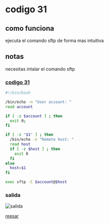 # codigo 31
## como funciona
ejecuta el comando sftp de forma mas intuitiva

## notas
necesitas intalar el comando sftp

### [codigo 31](Recipes/31misftp.sh)

```bash
#!/bin/bash

/bin/echo -n "User account: "
read account

if [ -z $account ] ; then
  exit 0;
fi

if [ -z "$1" ] ; then
  /bin/echo -n "Remote host: "
  read host
  if [ -z $host ] ; then
    exit 0
  fi
else
  host=$1
fi

exec sftp -C $account@$host
```
### salida 
![salida](Salidas/31.png)

[reesar](README.md)